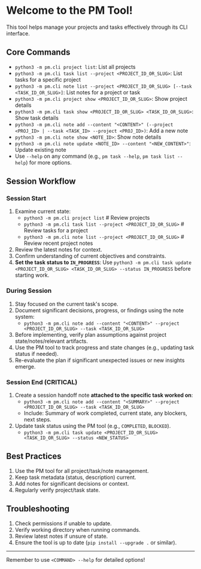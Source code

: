 # Welcome to the PM Tool!

This tool helps manage your projects and tasks effectively through its CLI interface.

## Core Commands

- `python3 -m pm.cli project list`: List all projects
- `python3 -m pm.cli task list --project <PROJECT_ID_OR_SLUG>`: List tasks for a specific project
- `python3 -m pm.cli note list --project <PROJECT_ID_OR_SLUG> [--task <TASK_ID_OR_SLUG>]`: List notes for a project or task
- `python3 -m pm.cli project show <PROJECT_ID_OR_SLUG>`: Show project details
- `python3 -m pm.cli task show <PROJECT_ID_OR_SLUG> <TASK_ID_OR_SLUG>`: Show task details
- `python3 -m pm.cli note add --content "<CONTENT>" (--project <PROJ_ID> | --task <TASK_ID> --project <PROJ_ID>)`: Add a new note
- `python3 -m pm.cli note show <NOTE_ID>`: Show note details
- `python3 -m pm.cli note update <NOTE_ID> --content "<NEW_CONTENT>"`: Update existing note
- Use `--help` on any command (e.g., `pm task --help`, `pm task list --help`) for more options.

## Session Workflow

### Session Start

1.  Examine current state:
    - `python3 -m pm.cli project list` # Review projects
    - `python3 -m pm.cli task list --project <PROJECT_ID_OR_SLUG>` # Review tasks for a project
    - `python3 -m pm.cli note list --project <PROJECT_ID_OR_SLUG>` # Review recent project notes
2.  Review the latest notes for context.
3.  Confirm understanding of current objectives and constraints.
4.  **Set the task status to `IN_PROGRESS`**: Use `python3 -m pm.cli task update <PROJECT_ID_OR_SLUG> <TASK_ID_OR_SLUG> --status IN_PROGRESS` before starting work.

### During Session

1.  Stay focused on the current task's scope.
2.  Document significant decisions, progress, or findings using the note system:
    - `python3 -m pm.cli note add --content "<CONTENT>" --project <PROJECT_ID_OR_SLUG> --task <TASK_ID_OR_SLUG>`
3.  Before implementing, verify plan assumptions against project state/notes/relevant artifacts.
4.  Use the PM tool to track progress and state changes (e.g., updating task status if needed).
5.  Re-evaluate the plan if significant unexpected issues or new insights emerge.

### Session End (CRITICAL)

1.  Create a session handoff note **attached to the specific task worked on**:
    - `python3 -m pm.cli note add --content "<SUMMARY>" --project <PROJECT_ID_OR_SLUG> --task <TASK_ID_OR_SLUG>`
    - Include: Summary of work completed, current state, any blockers, next steps.
2.  Update task status using the PM tool (e.g., `COMPLETED`, `BLOCKED`).
    - `python3 -m pm.cli task update <PROJECT_ID_OR_SLUG> <TASK_ID_OR_SLUG> --status <NEW_STATUS>`

## Best Practices

1.  Use the PM tool for all project/task/note management.
2.  Keep task metadata (status, description) current.
3.  Add notes for significant decisions or context.
4.  Regularly verify project/task state.

## Troubleshooting

1.  Check permissions if unable to update.
2.  Verify working directory when running commands.
3.  Review latest notes if unsure of state.
4.  Ensure the tool is up to date (`pip install --upgrade .` or similar).

---

Remember to use `<COMMAND> --help` for detailed options!
